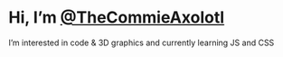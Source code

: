 # **Hi, I’m [@TheCommieAxolotl](https://github.com/TheCommieAxolotl)**
I’m interested in code & 3D graphics
and currently learning JS and CSS
